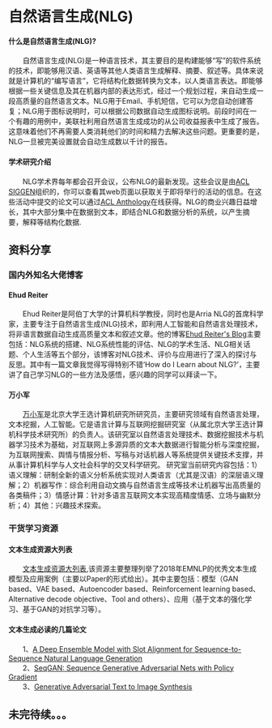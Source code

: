# 自然语言生成(NLG)
#### **什么是自然语言生成(NLG)?**<br>
&ensp;&ensp;&ensp;&ensp;自然语言生成(NLG)是一种语言技术，其主要目的是构建能够“写”的软件系统的技术，即能够用汉语、英语等其他人类语言生成解释、摘要、叙述等。具体来说就是计算机的“编写语言”，它将结构化数据转换为文本，以人类语言表达。即能够根据一些关键信息及其在机器内部的表达形式，经过一个规划过程，来自动生成一段高质量的自然语言文本。NLG用于Email、手机短信，它可以为您自动创建答复；NLG用于图标说明时，可以根据公司数据自动生成图标说明。前段时间在一个有趣的用例中，美联社利用自然语言生成成功的从公司收益报表中生成了报告。这意味着他们不再需要人类消耗他们的时间和精力去解决这些问题。更重要的是，NLG一旦被完美设置就会自动生成数以千计的报告。<br>

#### **学术研究介绍**<br>
&ensp;&ensp;&ensp;&ensp;NLG学术界每年都会召开会议，公布NLG的最新发现。这些会议是由[ACL SIGGEN](https://aclweb.org/aclwiki/SIGGEN)组织的，你可以查看其web页面以获取关于即将举行的活动的信息。在这些活动中提交的论文可以通过[ACL Anthology](https://www.aclweb.org/anthology/)在线获得。NLG的商业兴趣日益增长，其中大部分集中在数据到文本，即结合NLG和数据分析的系统，以产生摘要，解释等结构化数据.<br>
    
## 资料分享
### 国内外知名大佬博客
#### **Ehud Reiter** 
&ensp;&ensp;&ensp;&ensp;Ehud Reiter是阿伯丁大学的计算机科学教授，同时也是Arria NLG的首席科学家，主要专注于自然语言生成(NLG)技术，即利用人工智能和自然语言处理技术，将非语言数据自动生成高质量文本和叙述文章。他的博客[Ehud Reiter's Blog](https://ehudreiter.com/blog-index/)主要包括：NLG系统的搭建、NLG系统性能的评估、NLG的学术生活、NLG相关话题、个人生活等五个部分，该博客对NLG技术、评价与应用进行了深入的探讨与反思。其中有一篇文章我觉得写得特别不错‘How do I Learn about NLG?’，主要讲了自己学习NLG的一些方法及感悟，感兴趣的同学可以拜读一下。<br>

#### **万小军** 
&ensp;&ensp;&ensp;&ensp;[万小军](https://wanxiaojun.github.io/)是北京大学王选计算机研究所研究员，主要研究领域有自然语言处理，文本挖掘，人工智能。它是语言计算与互联网挖掘研究室（从属北京大学王选计算机科学技术研究所）的负责人。该研究室以自然语言处理技术、数据挖掘技术与机器学习技术为基础，对互联网上多源异质的文本大数据进行智能分析与深度挖掘，为互联网搜索、舆情与情报分析、写稿与对话机器人等系统提供关键技术支撑，并从事计算机科学与人文社会科学的交叉科学研究。 研究室当前研究内容包括：1）语义理解：研制全新的语义分析系统实现对人类语言（尤其是汉语）的深层语义理解；2）机器写作：综合利用自动文摘与自然语言生成等技术让机器写出高质量的各类稿件；3）情感计算：针对多语言互联网文本实现高精度情感、立场与幽默分析；4）其他：兴趣技术探索。<br>

### 干货学习资源
#### 文本生成资源大列表
&ensp;&ensp;&ensp;&ensp;[文本生成资源大列表](https://github.com/ChenChengKuan/awesome-text-generation),该资源主要整理列举了2018年EMNLP的优秀文本生成模型及应用案例（主要以Paper的形式给出）。其中主要包括：模型（GAN based、VAE based、Autoencoder based、Reinforcement learning based、Alternative decode objective、Tool and others）、应用（基于文本的强化学习、基于GAN的对抗学习等）。<br>

#### 文本生成必读的几篇论文
&ensp;&ensp;&ensp;&ensp;1、[A Deep Ensemble Model with Slot Alignment for Sequence-to-Sequence Natural Language Generation](https://arxiv.org/pdf/1805.06553.pdf)<br>
&ensp;&ensp;&ensp;&ensp;2、[SeqGAN: Sequence Generative Adversarial Nets with Policy Gradient](https://arxiv.org/pdf/1609.05473.pdf)<br>
&ensp;&ensp;&ensp;&ensp;3、[Generative Adversarial Text to Image Synthesis](https://arxiv.org/pdf/1605.05396.pdf)<br>

## 未完待续。。。


